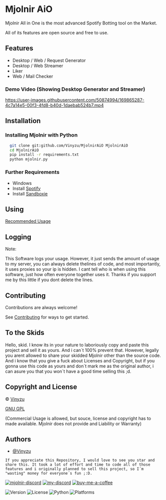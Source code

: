 
# Mjolnir AiO

Mjolnir All in One is the most advanced Spotify Botting tool on the Market.

All of its features are open source and free to use.


## Features

- Desktop / Web / Request Generator
- Desktop / Web Streamer
- Liker
- Web / Mail Checker

### Demo Video (Showing Desktop Generator and Streamer)

https://user-images.githubusercontent.com/50874994/169865287-4c7a14e5-00f3-4fd8-b40d-1daebab524b7.mp4

## Installation

### Installing Mjolnir with Python

```bash
  git clone git:github.com/Vinyzu/MjolnirAiO MjolnirAiO
  cd MjolnirAiO
  pip install -r requirements.txt
  python mjolnir.py
```

### Further Requirements

- Windows
- Install [Spotify](https://www.spotify.com/download/windows/)
- Install [Sandboxie](https://github.com/sandboxie-plus/Sandboxie/releases/download/1.0.22/Sandboxie-Classic-x64-v5.55.22.exe)

## Using
[Recommended Usage](https://github.com/Vinyzu/MjolnirAiO/blob/main/usages.md)

## Logging

Note:

This Software logs your usage. However, it just sends the amount of usage to my server, you can always delete thelines of code, and most importantly, it uses proxies so your ip is hidden. I cant tell who is when using this software, just how often everyone together uses it. Thanks if you support me by this little if you dont delete the lines.

## Contributing

Contributions are always welcome!

See [Contributing](https://github.com/Vinyzu/MjolnirAiO/blob/main/contributing.md) for ways to get started.


## To the Skids

Hello, skid. I know its in your nature to laboriously copy and paste this project and sell it as yours. And i can´t 100% prevent that. However, legally you arent allowed to share your skidded Mjolnir other than the source code. And i know that you give a fuck about Licenses and Copyright, but if you gonna use this code as yours and don´t mark me as the original author, i can asure you that you won´t have a good time selling this ;d.

## Copyright and License
© [Vinyzu](https://github.com/Vinyzu/)

[GNU GPL](https://choosealicense.com/licenses/gpl-3.0/)

(Commercial Usage is allowed, but souce, license and copyright has to made available. Mjolnir does not provide and Liability or Warranty)

## Authors

- [@Vinyzu](https://github.com/Vinyzu)

`If you appreciate this Repository, I would love to see you star and share this. It took a lot of effort and time to code all of those features and i originally planned to sell this project, so I´m "wasting" money for everyone´s fun ;:D.`



[![mjolnir-discord](https://img.shields.io/badge/Mjolnir_Discord-000?style=for-the-badge&logo=discord&logoColor=white)](https://discord.gg/NurPCR25uX)
[![my-discord](https://img.shields.io/badge/My_Discord-000?style=for-the-badge&logo=google-chat&logoColor=blue)](https://discordapp.com/users/935224495126487150)
[![buy-me-a-coffee](https://img.shields.io/badge/Buy_Me_A_Coffee-000?style=for-the-badge&logo=ko-fi&logoColor=brown)](https://ko-fi.com/vinyzu)



![Version](https://img.shields.io/badge/Mjolnir-v1.0.2-blue)
![License](https://img.shields.io/badge/License-GNU%20GPL-green)
![Python](https://img.shields.io/badge/Python-v3.x-lightgrey)
![Platforms](https://img.shields.io/badge/Platform-win--32%20%7C%20win--64-lightgrey)
